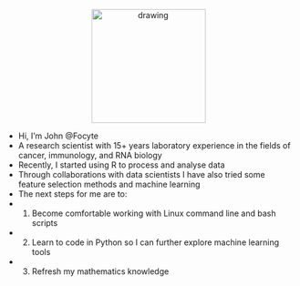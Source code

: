 <p align="center">
<img src="https://focyte.com/wp-content/uploads/2022/08/JFoster_Headshot-1466x2048.jpg" alt="drawing" width="200"/>
</p>

- Hi, I’m John @Focyte
- A research scientist with 15+ years laboratory experience in the fields of cancer, immunology, and RNA biology
- Recently, I started using R to process and analyse data
- Through collaborations with data scientists I have also tried some feature selection methods and machine learning
- The next steps for me are to:
- 1. Become comfortable working with Linux command line and bash scripts
- 2. Learn to code in Python so I can further explore machine learning tools
- 3. Refresh my mathematics knowledge


<!---
focyte/focyte is a ✨ special ✨ repository because its `README.md` (this file) appears on your GitHub profile.
You can click the Preview link to take a look at your changes.
--->
